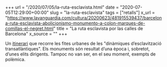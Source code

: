 +++
url = "/2020/07/05/la-ruta-esclavista.html"
date = "2020-07-05T12:29:00+00:00"
slug = "la-ruta-esclavista"
tags = ["retalls"]
x_url = "https://www.lavanguardia.com/cultura/20200623/481915539437/barcelona-ruta-esclavista-abolicionismo-monumento-a-colon-marques-de-comillas-el-negret.html"
title = "La ruta esclavista por las calles de Barcelona"
x_source = ""
+++


Un [itinerari](http://memoriabcn.cat/llegats_esclavatge/cat/) que recorre les fites urbanes de les "dinàmiques d’esclavització transatlàntiques". Els monuments són resultat d’una època i, sobretot, d’unes elits dirigents. Tampoc no van ser, en el seu moment, exempts de polèmica.
